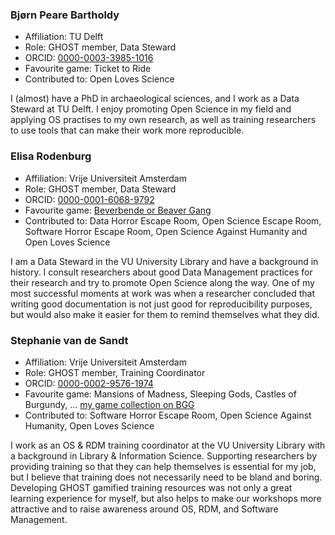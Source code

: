<!--
Use the template below to create your profile, then add yourself
to the file alphabetically by last name.

### Examply McExampleFace  

- Affiliation: A University
- Role: Doer of things
- ORCID: [0000-0001-2345-6789](url-to-profile)
- Favourite game: Go Fish!
- Contributed to: [game developed by GHOST]

Something about me.
-->

### Bjørn Peare Bartholdy

- Affiliation: TU Delft
- Role: GHOST member, Data Steward
- ORCID: [0000-0003-3985-1016](https://orcid.org/0000-0003-3985-1016)
- Favourite game: Ticket to Ride
- Contributed to: Open Loves Science

I (almost) have a PhD in archaeological sciences, and I work as a Data Steward at TU Delft. I enjoy
promoting Open Science in my field and applying OS practises to my own research, as well as training researchers to use
tools that can make their work more reproducible.

### Elisa Rodenburg

- Affiliation: Vrije Universiteit Amsterdam
- Role: GHOST member, Data Steward
- ORCID: [0000-0001-6068-9792](https://orcid.org/0000-0001-6068-9792)
- Favourite game: [Beverbende or Beaver Gang](https://www.ai.rug.nl/mas/finishedprojects/2012/beverbende/www.anitadrenthen.nl/Studie/MAS/gamerules.html)
- Contributed to: Data Horror Escape Room, Open Science Escape Room, Software Horror Escape Room, Open Science Against Humanity and Open Loves Science

I am a Data Steward in the VU University Library and have a background in history. I consult researchers about good Data Management practices for their research and try to promote Open Science along the way. One of my most successful moments at work was when a researcher concluded that writing good documentation is not just good for reproducibility purposes, but would also make it easier for them to remind themselves what they did.


### Stephanie van de Sandt

- Affiliation: Vrije Universiteit Amsterdam
- Role: GHOST member, Training Coordinator
- ORCID: [0000-0002-9576-1974](https://orcid.org/0000-0002-9576-1974)
- Favourite game: Mansions of Madness, Sleeping Gods, Castles of Burgundy, ... [my game collection on BGG](https://boardgamegeek.com/collection/user/vanSteph)
- Contributed to: Software Horror Escape Room, Open Science Against Humanity, Open Loves Science

I work as an OS & RDM training coordinator at the VU University Library with a background in Library & Information Science. Supporting researchers by providing training so that they can help themselves is essential for my job, but I believe that training does not necessarily need to be bland and boring. Developing GHOST gamified training resources was not only a great learning experience for myself, but also helps to make our workshops more attractive and to raise awareness around OS, RDM, and Software Management.

